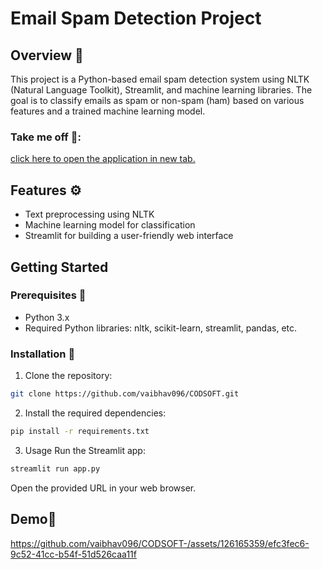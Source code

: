 # Email Spam Detection Project

## Overview 🧐

This project is a Python-based email spam detection system using NLTK (Natural Language Toolkit), Streamlit, and machine learning libraries. The goal is to classify emails as spam or non-spam (ham) based on various features and a trained machine learning model.

### Take me off 🚀:

[click here to open the application in new tab.](https://spam-detecion.onrender.com)

## Features ⚙️

- Text preprocessing using NLTK
- Machine learning model for classification
- Streamlit for building a user-friendly web interface

## Getting Started

### Prerequisites 📃

- Python 3.x
- Required Python libraries: nltk, scikit-learn, streamlit, pandas, etc.

### Installation 🔩

1. Clone the repository:

```bash
git clone https://github.com/vaibhav096/CODSOFT.git
```
   
2. Install the required dependencies:

```bash
pip install -r requirements.txt
```

3. Usage
Run the Streamlit app:
```bash
streamlit run app.py
```

Open the provided URL in your web browser.

## Demo🎥

https://github.com/vaibhav096/CODSOFT-/assets/126165359/efc3fec6-9c52-41cc-b54f-51d526caa11f

